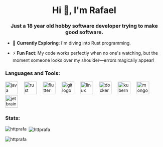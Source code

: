 <h1 align="center">Hi 👋, I'm Rafael</h1>
<h3 align="center">Just a 18 year old hobby software developer trying to make good software.</h3>

- 🌱 **Currently Exploring**: I'm diving into Rust programming.

- ⚡ **Fun Fact**: My code works perfectly when no one's watching, but the moment someone looks over my shoulder—errors magically appear!

<h3 align="left">Languages and Tools:</h3>
<div align="left">
  <img src="https://cdn.jsdelivr.net/gh/devicons/devicon/icons/java/java-original.svg" height="40" alt="java logo"  />
  <img width="12" />
  <img src="https://cdn.jsdelivr.net/gh/devicons/devicon/icons/rust/rust-original.svg" height="40" alt="rust logo"  />
  <img width="12" />
  <img src="https://cdn.jsdelivr.net/gh/devicons/devicon/icons/flutter/flutter-original.svg" height="40" alt="flutter logo"  />
  <img width="12" />
  <img src="https://cdn.jsdelivr.net/gh/devicons/devicon/icons/git/git-original.svg" height="40" alt="git logo"  />
  <img width="12" />
  <img src="https://cdn.jsdelivr.net/gh/devicons/devicon/icons/linux/linux-original.svg" height="40" alt="linux logo"  />
  <img width="12" />
  <img src="https://cdn.jsdelivr.net/gh/devicons/devicon/icons/docker/docker-original.svg" height="40" alt="docker logo"  />
  <img width="12" />
  <img src="https://cdn.jsdelivr.net/gh/devicons/devicon/icons/kubernetes/kubernetes-plain.svg" height="40" alt="kubernetes logo"  />
  <img width="12" />
  <img src="https://cdn.jsdelivr.net/gh/devicons/devicon/icons/mongodb/mongodb-original.svg" height="40" alt="mongodb logo"  />
  <img width="12" />
  <img src="https://cdn.jsdelivr.net/gh/devicons/devicon/icons/jetbrains/jetbrains-original.svg" height="40" alt="jetbrains logo"  />
</div>
<h3 align="left">Stats:</h3>
<p><img align="left" src="https://github-readme-stats.vercel.app/api/top-langs?username=httprafa&show_icons=true&locale=en&layout=compact&theme=react" alt="httprafa" /></p>

<p>&nbsp;<img align="center" src="https://github-readme-stats.vercel.app/api?username=httprafa&show_icons=true&locale=en&theme=react" alt="httprafa" /></p>

<p><img align="center" src="https://github-readme-streak-stats.herokuapp.com/?user=httprafa&theme=react" alt="httprafa" /></p>
